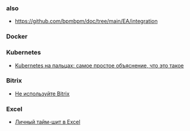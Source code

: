 ### also
- https://github.com/bpmbpm/doc/tree/main/EA/integration

### Docker
### Kubernetes
- [Kubernetes на пальцах: самое простое объяснение, что это такое](https://habr.com/ru/companies/selectel/articles/956266/)

### Bitrix
- [Не используйте Bitrix](https://habr.com/ru/articles/955618/)
### Excel
- [Личный тайм-шит в Excel](https://habr.com/ru/articles/956872/)
